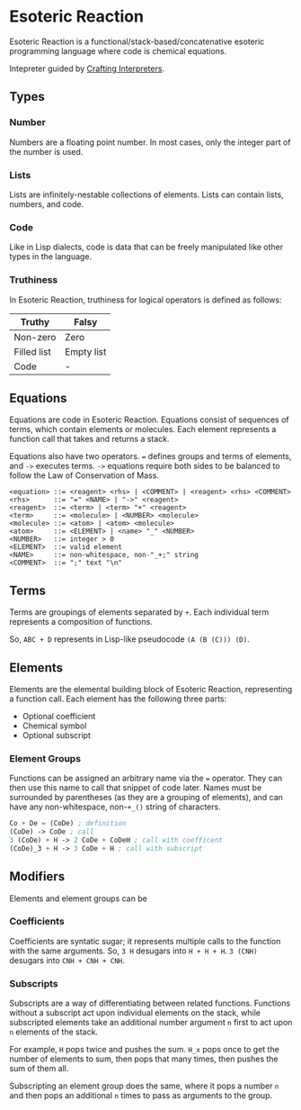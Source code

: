 # Esoteric Reaction

Esoteric Reaction is a functional/stack-based/concatenative esoteric programming language where code is chemical equations. 

Intepreter guided by [Crafting Interpreters](https://craftinginterpreters.com/).

## Types

### Number

Numbers are a floating point number.
In most cases, only the integer part of the number is used.

### Lists

Lists are infinitely-nestable collections of elements.
Lists can contain lists, numbers, and code.

### Code

Like in Lisp dialects, code is data that can be freely manipulated like other types in the language.

### Truthiness

In Esoteric Reaction, truthiness for logical operators is defined as follows:

Truthy | Falsy
-|-
Non-zero | Zero
Filled list | Empty list
Code | -

## Equations

Equations are code in Esoteric Reaction.
Equations consist of sequences of terms, which contain elements or molecules.
Each element represents a function call that takes and returns a stack.

Equations also have two operators.
`=` defines groups and terms of elements, and `->` executes terms.
`->` equations require both sides to be balanced to follow the Law of Conservation of Mass.

```
<equation> ::= <reagent> <rhs> | <COMMENT> | <reagent> <rhs> <COMMENT>
<rhs>      ::= "=" <NAME> | "->" <reagent>
<reagent>  ::= <term> | <term> "+" <reagent>
<term>     ::= <molecule> | <NUMBER> <molecule>
<molecule> ::= <atom> | <atom> <molecule>
<atom>     ::= <ELEMENT> | <name> "_" <NUMBER>
<NUMBER>   ::= integer > 0
<ELEMENT>  ::= valid element
<NAME>     ::= non-whitespace, non-"_+;" string
<COMMENT>  ::= ";" text "\n"
```

## Terms

Terms are groupings of elements separated by `+`. Each individual term represents a composition of functions.

So, `ABC + D` represents in Lisp-like pseudocode `(A (B (C))) (D)`.

## Elements

Elements are the elemental building block of Esoteric Reaction, representing a function call. Each element has the following three parts:

* Optional coefficient
* Chemical symbol
* Optional subscript

### Element Groups

Functions can be assigned an arbitrary name via the `=` operator. They can then use this name to call that snippet of code later. Names must be surrounded by parentheses (as they are a grouping of elements), and can have any non-whitespace, non-`+_()` string of characters.

```lisp
Co + De = (CoDe) ; definition
(CoDe) -> CoDe ; call
3 (CoDe) + H -> 2 CoDe + CoDeH ; call with coefficent
(CoDe)_3 + H -> 3 CoDe + H ; call with subscript
```

## Modifiers

Elements and element groups can be 

### Coefficients

Coefficients are syntatic sugar; it represents multiple calls to the function with the same arguments.
So, `3 H` desugars into `H + H + H`.
`3 (CNH)` desugars into `CNH + CNH + CNH`.

### Subscripts

Subscripts are a way of differentiating between related functions. Functions without a subscript act upon individual elements on the stack, while subscripted elements take an additional number argument `n` first to act upon `n` elements of the stack.

For example, `H` pops twice and pushes the sum.
`H_x` pops once to get the number of elements to sum, then pops that many times, then pushes the sum of them all.

Subscripting an element group does the same, where it pops a number `n` and then pops an additional `n` times to pass as arguments to the group.
